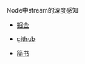 Node中stream的深度感知

- [掘金](https://juejin.im/post/5a72a8bd51882573473e183d)

- [github](https://github.com/zhangzhenwu/nodejsStream)

- [简书](https://www.jianshu.com/p/175863e4bc7c)